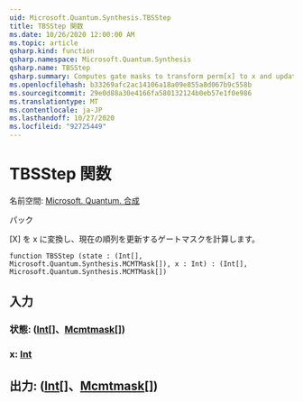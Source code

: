 ```yaml
---
uid: Microsoft.Quantum.Synthesis.TBSStep
title: TBSStep 関数
ms.date: 10/26/2020 12:00:00 AM
ms.topic: article
qsharp.kind: function
qsharp.namespace: Microsoft.Quantum.Synthesis
qsharp.name: TBSStep
qsharp.summary: Computes gate masks to transform perm[x] to x and updates the current permutation.
ms.openlocfilehash: b33269afc2ac14106a18a09e855a8d067b9c558b
ms.sourcegitcommit: 29e0d88a30e4166fa580132124b0eb57e1f0e986
ms.translationtype: MT
ms.contentlocale: ja-JP
ms.lasthandoff: 10/27/2020
ms.locfileid: "92725449"
---
```

# <a name="tbsstep-function"></a>TBSStep 関数

名前空間: [Microsoft. Quantum. 合成](xref:Microsoft.Quantum.Synthesis)

パック [](https://nuget.org/packages/)


[X] を x に変換し、現在の順列を更新するゲートマスクを計算します。

```qsharp
function TBSStep (state : (Int[], Microsoft.Quantum.Synthesis.MCMTMask[]), x : Int) : (Int[], Microsoft.Quantum.Synthesis.MCMTMask[])
```


## <a name="input"></a>入力

### <a name="state--intmcmtmask"></a>状態: ([Int](xref:microsoft.quantum.lang-ref.int)[]、[Mcmtmask](xref:Microsoft.Quantum.Synthesis.MCMTMask)[])




### <a name="x--int"></a>x: [Int](xref:microsoft.quantum.lang-ref.int)





## <a name="output--intmcmtmask"></a>出力: ([Int](xref:microsoft.quantum.lang-ref.int)[]、[Mcmtmask](xref:Microsoft.Quantum.Synthesis.MCMTMask)[])


